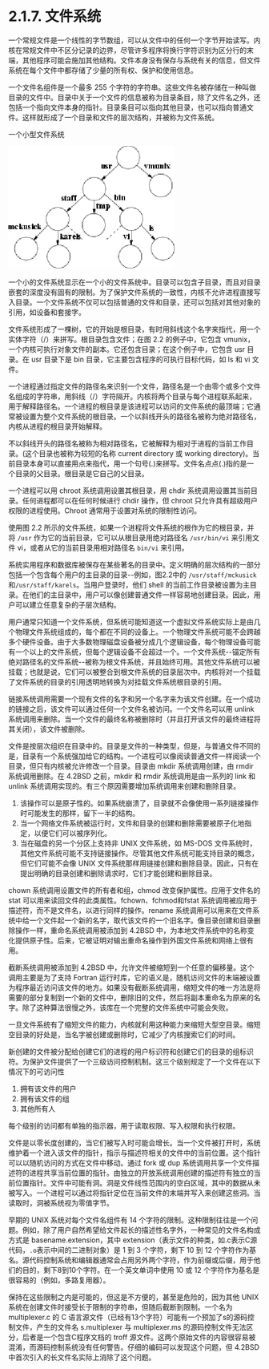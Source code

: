 # 2.1.7. 文件系统

一个常规文件是一个线性的字节数组，可以从文件中的任何一个字节开始读写。内核在常规文件中不区分记录的边界，尽管许多程序将换行字符识别为区分行的末端，其他程序可能会施加其他结构。文件本身没有保存与系统有关的信息，但文件系统在每个文件中都存储了少量的所有权、保护和使用信息。

一个文件名组件是一个最多 255 个字符的字符串。这些文件名被存储在一种叫做目录的文件中。目录中关于一个文件的信息被称为目录条目，除了文件名之外，还包括一个指向文件本身的指针。目录条目可以指向其他目录，也可以指向普通文件。这样就形成了一个目录和文件的层次结构，并被称为文件系统。

一个小型文件系统

![](../.gitbook/assets/fig2.png)

一个小的文件系统显示在一个小的文件系统中。目录可以包含子目录，而且对目录嵌套的深度没有固有的限制。为了保护文件系统的一致性，内核不允许进程直接写入目录。一个文件系统不仅可以包括普通的文件和目录，还可以包括对其他对象的引用，如设备和套接字。

文件系统形成了一棵树，它的开始是根目录，有时用斜线这个名字来指代，用一个实体字符（/）来拼写。根目录包含文件；在图 2.2 的例子中，它包含 vmunix，一个内核可执行对象文件的副本。它还包含目录；在这个例子中，它包含 usr 目录。在 usr 目录下是 bin 目录，它主要包含程序的可执行目标代码，如 ls 和 vi 文件。

一个进程通过指定文件的路径名来识别一个文件，路径名是一个由零个或多个文件名组成的字符串，用斜线（/）字符隔开。内核将两个目录与每个进程联系起来，用于解释路径名。一个进程的根目录是该进程可以访问的文件系统的最顶端；它通常被设置为整个文件系统的根目录。一个以斜线开头的路径名被称为绝对路径名，内核从进程的根目录开始解释。

不以斜线开头的路径名被称为相对路径名，它被解释为相对于进程的当前工作目录。(这个目录也被称为较短的名称 current directory 或 working directory)。当前目录本身可以直接用点来指代，用一个句号(.)来拼写。文件名点点(.)指的是一个目录的父目录。根目录是它自己的父目录。

一个进程可以用 chroot 系统调用设置其根目录，用 chdir 系统调用设置其当前目录。任何进程都可以在任何时候进行 chdir 操作，但 chroot 只允许具有超级用户权限的进程使用。Chroot 通常用于设置对系统的限制性访问。

使用图 2.2 所示的文件系统，如果一个进程将文件系统的根作为它的根目录，并将 `/usr` 作为它的当前目录，它可以从根目录用绝对路径名 `/usr/bin/vi` 来引用文件 vi，或者从它的当前目录用相对路径名 `bin/vi` 来引用。

系统实用程序和数据库被保存在某些著名的目录中。定义明确的层次结构的一部分包括一个包含每个用户的主目录的目录--例如，图2.2中的 `/usr/staff/mckusick` 和`/usr/staff/karels`。当用户登录时，他们 shell 的当前工作目录被设置为主目录。在他们的主目录中，用户可以像创建普通文件一样容易地创建目录。因此，用户可以建立任意复杂的子层次结构。

用户通常只知道一个文件系统，但系统可能知道这一个虚拟文件系统实际上是由几个物理文件系统组成的，每个都在不同的设备上。一个物理文件系统可能不会跨越多个硬件设备。由于大多数物理磁盘设备被分成几个逻辑设备，每个物理设备可能有一个以上的文件系统，但每个逻辑设备不会超过一个。一个文件系统--锚定所有绝对路径名的文件系统--被称为根文件系统，并且始终可用。其他文件系统可以被挂载；也就是说，它们可以被整合到根文件系统的目录层次中。内核将对一个挂载了文件系统的目录的引用透明地转换为对挂载文件系统根目录的引用。

链接系统调用需要一个现有文件的名字和另一个名字来为该文件创建。在一个成功的链接之后，该文件可以通过任何一个文件名被访问。一个文件名可以用 unlink 系统调用来删除。当一个文件的最终名称被删除时（并且打开该文件的最终进程将其关闭），该文件被删除。

文件是按层次组织在目录中的。目录是文件的一种类型，但是，与普通文件不同的是，目录有一个系统强加给它的结构。一个进程可以像阅读普通文件一样阅读一个目录，但只有内核被允许修改一个目录。目录由 mkdir 系统调用创建，由 rmdir 系统调用删除。在 4.2BSD 之前，mkdir 和 rmdir 系统调用是由一系列的 link 和 unlink 系统调用实现的。有三个原因需要增加系统调用来创建和删除目录。

1. 该操作可以是原子性的。如果系统崩溃了，目录就不会像使用一系列链接操作时可能发生的那样，留下一半的结构。
2. 当一个网络文件系统被运行时，文件和目录的创建和删除需要被原子化地指定，以便它们可以被序列化。
3. 当在磁盘的另一个分区上支持非 UNIX 文件系统，如 MS-DOS 文件系统时，其他文件系统可能不支持链接操作。尽管其他文件系统可能支持目录的概念，但它们可能不会像 UNIX 文件系统那样用链接创建和删除目录。因此，只有在提出明确的目录创建和删除请求时，它们才能创建和删除目录。

chown 系统调用设置文件的所有者和组，chmod 改变保护属性。应用于文件名的 stat 可以用来读回文件的此类属性。fchown、fchmod和fstat 系统调用被应用于描述符，而不是文件名，以进行同样的操作。rename 系统调用可以用来在文件系统中给一个文件起一个新的名字，取代该文件的一个旧名字。像目录创建和目录删除操作一样，重命名系统调用被添加到 4.2BSD 中，为本地文件系统中的名称变化提供原子性。后来，它被证明对输出重命名操作到外国文件系统和网络上很有用。

截断系统调用被添加到 4.2BSD 中，允许文件被缩短到一个任意的偏移量。这个调用主要是为了支持 Fortran 运行时库，它的语义是，随机访问文件的末端被设置为程序最近访问该文件的地方。如果没有截断系统调用，缩短文件的唯一方法是将需要的部分复制到一个新的文件中，删除旧的文件，然后将副本重命名为原来的名字。除了这种算法很慢之外，该库在一个完整的文件系统中可能会失败。

一旦文件系统有了缩短文件的能力，内核就利用这种能力来缩短大型空目录。缩短空目录的好处是，当名字被创建或删除时，它减少了内核搜索它们的时间。

新创建的文件被分配给创建它们的进程的用户标识符和创建它们的目录的组标识符。为保护文件提供了一个三级访问控制机制。这三个级别规定了一个文件在以下情况下的可访问性

1. 拥有该文件的用户
2. 拥有该文件的组
3. 其他所有人

每个级别的访问都有单独的指示器，用于读取权限、写入权限和执行权限。

文件是以零长度创建的，当它们被写入时可能会增长。当一个文件被打开时，系统维护着一个进入该文件的指针，指示与描述符相关的文件中的当前位置。这个指针可以以随机访问的方式在文件中移动。通过 fork 或 dup 系统调用共享一个文件描述符的进程共享当前位置的指针。由独立的开放系统调用创建的描述符有独立的当前位置指针。文件中可能有洞。洞是文件线性范围内的空白区域，其中的数据从未被写入。一个进程可以通过将指针定位在当前文件的末端并写入来创建这些洞。当读取时，洞被系统视为零值字节。

早期的 UNIX 系统对每个文件名组件有 14 个字符的限制。这种限制往往是一个问题。例如，除了用户自然希望给文件起长的描述性名字外，一种常见的文件名构成方式是 basename.extension，其中 extension（表示文件的种类，如.c表示C源代码，`.o`表示中间的二进制对象）是 1 到 3 个字符，剩下 10 到 12 个字符作为基名。源代码控制系统和编辑器通常会占用另外两个字符，作为前缀或后缀，用于他们的目的，剩下8到10个字符。在一个英文单词中使用 10 或 12 个字符作为基名是很容易的（例如，多路复用器）。

保持在这些限制之内是可能的，但这是不方便的，甚至是危险的，因为其他 UNIX 系统在创建文件时接受长于限制的字符串，但随后截断到限制。一个名为 multiplexer.c 的 C 语言源文件（已经有13个字符）可能有一个预加了s的源码控制文件，产生的文件名 s.multiplexer 与 multiplexer.ms 的源码控制文件无法区分，后者是一个包含C程序文档的 troff 源文件。这两个原始文件的内容很容易被混淆，而源码控制系统没有任何警告。仔细的编码可以发现这个问题，但 4.2BSD 中首次引入的长文件名实际上消除了这个问题。
